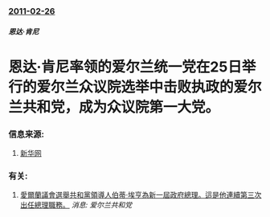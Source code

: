 ### [2011-02-26](/news/2011/02/26/index.md)

##### 恩达·肯尼
# 恩达·肯尼率领的爱尔兰统一党在25日举行的爱尔兰众议院选举中击败执政的爱尔兰共和党，成为众议院第一大党。




### 信息来源:

1. [新华网](http://news.xinhuanet.com/world/2011-02/27/c_121127367.htm)

### 有关:

1. [愛爾蘭議會選舉共和黨領導人伯蒂·埃亨為新一屆政府總理。這是他連續第三次出任總理職務。](/news/2007/06/14/愛爾蘭議會選舉共和黨領導人伯蒂-埃亨為新一屆政府總理-這是他連續第三次出任總理職務.md) _消息: 爱尔兰共和党_
